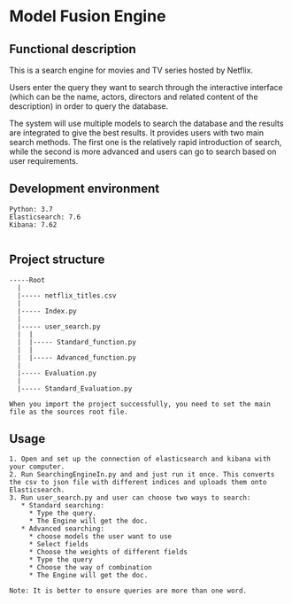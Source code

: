 # Model Fusion Engine

## Functional description


This is a search engine for movies and TV series hosted by Netflix. 

Users enter the query they want to search through the interactive interface (which can be the name, actors, directors and related content of the description) in order to query the database. 

The system will use multiple models to search the database and the results are integrated to give the best results. It provides users with two main search methods. The first one is the relatively rapid introduction of search, while the second is more advanced and users can go to search based on user requirements.



## Development environment

```
Python: 3.7
Elasticsearch: 7.6
Kibana: 7.62


```
## Project structure


```
-----Root
  |
  |----- netflix_titles.csv
  |
  |----- Index.py
  |
  |----- user_search.py
  |  |
  |  |----- Standard_function.py
  |  |
  |  |----- Advanced_function.py
  |
  |----- Evaluation.py
  |
  |----- Standard_Evaluation.py
  
When you import the project successfully, you need to set the main file as the sources root file.
```

## Usage
```
1. Open and set up the connection of elasticsearch and kibana with your computer.
2. Run SearchingEngineIn.py and and just run it once. This converts the csv to json file with different indices and uploads them onto Elasticsearch.
3. Run user_search.py and user can choose two ways to search:
   * Standard searching:
     * Type the query.
     * The Engine will get the doc.
   * Advanced searching:
     * choose models the user want to use
     * Select fields 
     * Choose the weights of different fields
     * Type the query
     * Choose the way of combination
     * The Engine will get the doc.

Note: It is better to ensure queries are more than one word.
```

